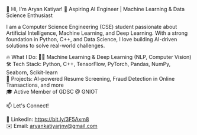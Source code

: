 
👋 Hi, I'm Aryan Katiyar!
🚀 Aspiring AI Engineer | Machine Learning & Data Science Enthusiast

I am a Computer Science Engineering (CSE) student passionate about Artificial Intelligence, Machine Learning, and Deep Learning. With a strong foundation in Python, C++, and Data Science, I love building AI-driven solutions to solve real-world challenges.

🔥 What I Do:
👨‍💻 Machine Learning & Deep Learning (NLP, Computer Vision)                                                                                                                                   
🛠️ Tech Stack: Python, C++, TensorFlow, PyTorch, Pandas, NumPy, Seaborn, Scikit-learn                                                                                                                 
🚀 Projects: AI-powered Resume Screening, Fraud Detection in Online Transactions, and more                                                                                                   
🎓 Active Member of GDSC @ GNIOT

📫 Let's Connect!

💼 LinkedIn: https://bit.ly/3F5Axm8     
✉️ Email: aryankatiyarjnv@gmail.com
